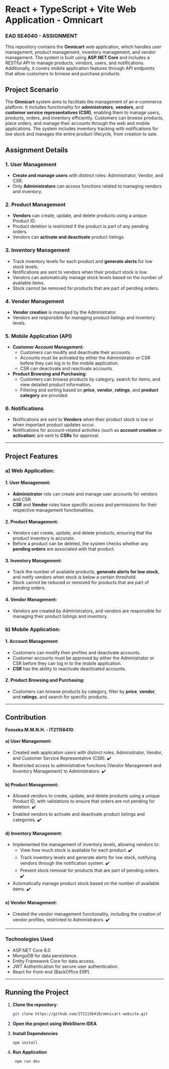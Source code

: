 # React + TypeScript + Vite Web Application - Omnicart

### **EAD SE4040 - ASSIGNMENT**

This repository contains the **Omnicart** web application, which handles user management, product management, inventory management, and vendor management. The system is built using **ASP.NET Core** and includes a RESTful API to manage products, vendors, users, and notifications. Additionally, it covers mobile application features through API endpoints that allow customers to browse and purchase products.

## Project Scenario

The **Omnicart** system aims to facilitate the management of an e-commerce platform. It includes functionality for **administrators**, **vendors**, and **customer service representatives (CSR)**, enabling them to manage users, products, orders, and inventory efficiently. Customers can browse products, place orders, and manage their accounts through the web and mobile applications. The system includes inventory tracking with notifications for low stock and manages the entire product lifecycle, from creation to sale.

## Assignment Details

### 1. **User Management**
   - **Create and manage users** with distinct roles: Administrator, Vendor, and CSR.
   - Only **Administrators** can access functions related to managing vendors and inventory.

### 2. **Product Management**
   - **Vendors** can create, update, and delete products using a unique Product ID.
   - Product deletion is restricted if the product is part of any pending orders.
   - Vendors can **activate and deactivate** product listings.

### 3. **Inventory Management**
   - Track inventory levels for each product and **generate alerts** for low stock levels.
   - Notifications are sent to vendors when their product stock is low.
   - Vendors can automatically manage stock levels based on the number of available items.
   - Stock cannot be removed for products that are part of pending orders.

### 4. **Vendor Management**
   - **Vendor creation** is managed by the Administrator.
   - Vendors are responsible for managing product listings and inventory levels.

### 5. **Mobile Application (API)**
   - **Customer Account Management**:
     - Customers can modify and deactivate their accounts.
     - Accounts must be activated by either the Administrator or CSR before they can log in to the mobile application.
     - CSR can deactivate and reactivate accounts.
   - **Product Browsing and Purchasing**:
     - Customers can browse products by category, search for items, and view detailed product information.
     - Filtering and sorting based on **price**, **vendor**, **ratings**, and **product category** are provided.

### 6. **Notifications**
   - Notifications are sent to **Vendors** when their product stock is low or when important product updates occur.
   - Notifications for account-related activities (such as **account creation** or **activation**) are sent to **CSRs** for approval.

---

## Project Features

### a) **Web Application:**

#### 1. **User Management**:
   - **Administrator** role can create and manage user accounts for vendors and CSR.
   - **CSR** and **Vendor** roles have specific access and permissions for their respective management functionalities.
   
#### 2. **Product Management**:
   - Vendors can create, update, and delete products, ensuring that the product inventory is accurate.
   - Before a product can be deleted, the system checks whether any **pending orders** are associated with that product.

#### 3. **Inventory Management**:
   - Track the number of available products, **generate alerts for low stock**, and notify vendors when stock is below a certain threshold.
   - Stock cannot be reduced or removed for products that are part of pending orders.
   
#### 4. **Vendor Management**:
   - Vendors are created by Administrators, and vendors are responsible for managing their product listings and inventory.

### b) **Mobile Application:**

#### 1. **Account Management**:
   - Customers can modify their profiles and deactivate accounts.
   - Customer accounts must be approved by either the Administrator or CSR before they can log in to the mobile application.
   - **CSR** has the ability to reactivate deactivated accounts.

#### 2. **Product Browsing and Purchasing**:
   - Customers can browse products by category, filter by **price**, **vendor**, and **ratings**, and search for specific products.

---

## Contribution 

**Fonseka M.M.N.H. - IT21156410**:

#### a) **User Management**:
- Created web application users with distinct roles: Administrator, Vendor, and Customer Service Representative (CSR). ✔️
- Restricted access to administrative functions (Vendor Management and Inventory Management) to Administrators. ✔️

#### b) **Product Management**:
- Allowed vendors to create, update, and delete products using a unique Product ID, with validations to ensure that orders are not pending for deletion. ✔️
- Enabled vendors to activate and deactivate product listings and categories. ✔️

#### d) **Inventory Management**:
- Implemented the management of inventory levels, allowing vendors to:
   - View how much stock is available for each product. ✔️
   - Track inventory levels and generate alerts for low stock, notifying vendors through the notification system. ✔️
   - Prevent stock removal for products that are part of pending orders. ✔️
- Automatically manage product stock based on the number of available items. ✔️

#### e) **Vendor Management**:
- Created the vendor management functionality, including the creation of vendor profiles, restricted to Administrators. ✔️

---
### Technologies Used
  - ASP.NET Core 8.0
  - MongoDB for data persistence.
  - Entity Framework Core for data access.
  - JWT Authentication for secure user authentication.
  - React for front-end (BackOffice ERP).

---

## Running the Project

1. **Clone the repository**:
   ```bash
   git clone https://github.com/IT21156410/omnicart-website.git
2. **Open the project using WebStorm IDEA**
     
3. **Install Dependencies**
   ```bash
   npm install

4. **Run Application**
   ```bash
    npm run dev
